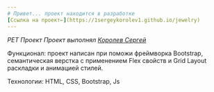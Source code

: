 ```yaml
---
# Привет... проект находится в разработке
[Ссылка на проект←](https://1sergeykorolev1.github.io/jewelry)  
---
```


_PET Проект_
_Проект выполнял [Королев Сергей](https://vk.com/id46453265)_

Функционал: проект написан при поможи фреймворка Bootstrap, семантическая верстка с применением Flex свойств и Grid Layout раскладки и анимацией стилей.

Технологии: HTML, CSS, Bootstrap, Js

<!-- ![scrin](https://sun9-55.userapi.com/impg/J5YHAI7v71g1eifv-HJXW1ng7bD7VGgzO0R1vQ/bsJwje8uckE.jpg?size=349x2160&quality=96&sign=f0b7d8db7e1f0cb80ab4ec9beff112e0&type=album) -->
